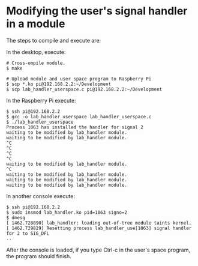 
# Modifying the user's signal handler in a module

The steps to compile and execute are:


In the desktop, execute:

```shell
# Cross-ompile module.
$ make

# Upload module and user space program to Raspberry Pi
$ scp *.ko pi@192.168.2.2:~/Development
$ scp lab_handler_userspace.c pi@192.168.2.2:~/Development

```

In the Raspberry Pi execute:

```shell
$ ssh pi@192.168.2.2
$ gcc -o lab_handler_userspace lab_handler_userspace.c
$ ./lab_handler_userspace
Process 1063 has installed the handler for signal 2
waiting to be modified by lab_handler module.
waiting to be modified by lab_handler module.
^C
^C
^C
^C
waiting to be modified by lab_handler module.
^C
waiting to be modified by lab_handler module.
waiting to be modified by lab_handler module.
waiting to be modified by lab_handler module.
```

In another console execute:


```shell
$ ssh pi@192.168.2.2
$ sudo insmod lab_handler.ko pid=1063 signo=2
$ dmesg
[ 1462.728890] lab_handler: loading out-of-tree module taints kernel.
[ 1462.729829] Resetting process lab_handler_use[1063] signal handler for 2 to SIG_DFL
..
```

After the console is loaded, if you type Ctrl-c in the user's space program, the
program should finish.


